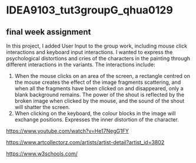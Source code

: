 # IDEA9103_tut3groupG_qhua0129
## final week assignment
In this project,
I added User Input to the group work, including mouse click interactions and keyboard input interactions. I wanted to express the psychological distortions and cries of the characters in the painting through different interactions in the variants.
The interactions include:
1. When the mouse clicks on an area of the screen, a rectangle centred on the mouse creates the effect of the image fragments scattering, and when all the fragments have been clicked on and disappeared, only a blank background remains. The power of the shout is reflected by the broken image when clicked by the mouse, and the sound of the shout will shatter the screen.
2. When clicking on the keyboard, the colour blocks in the image will exchange positions. Expresses the inner distortion of the character.

https://www.youtube.com/watch?v=He17NegG1FY

https://www.artcollectorz.com/artists/artist-detail?artist_id=3802

https://www.w3schools.com/

